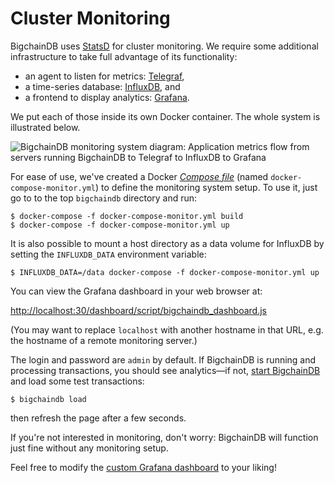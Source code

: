 # Cluster Monitoring

BigchainDB uses [StatsD](https://github.com/etsy/statsd) for cluster monitoring. We require some additional infrastructure to take full advantage of its functionality:

* an agent to listen for metrics: [Telegraf](https://github.com/influxdata/telegraf),
* a time-series database: [InfluxDB](https://influxdata.com/time-series-platform/influxdb/), and
* a frontend to display analytics: [Grafana](http://grafana.org/).

We put each of those inside its own Docker container. The whole system is illustrated below.

![BigchainDB monitoring system diagram: Application metrics flow from servers running BigchainDB to Telegraf to InfluxDB to Grafana](../_static/monitoring_system_diagram.png)

For ease of use, we've created a Docker [_Compose file_](https://docs.docker.com/compose/compose-file/) (named `docker-compose-monitor.yml`) to define the monitoring system setup. To use it, just go to to the top `bigchaindb` directory and run:
```text
$ docker-compose -f docker-compose-monitor.yml build
$ docker-compose -f docker-compose-monitor.yml up
```

It is also possible to mount a host directory as a data volume for InfluxDB
by setting the `INFLUXDB_DATA` environment variable:
```text
$ INFLUXDB_DATA=/data docker-compose -f docker-compose-monitor.yml up
```

You can view the Grafana dashboard in your web browser at:

[http://localhost:30/dashboard/script/bigchaindb_dashboard.js](http://localhost:30/dashboard/script/bigchaindb_dashboard.js)

(You may want to replace `localhost` with another hostname in that URL, e.g. the hostname of a remote monitoring server.)

The login and password are `admin` by default. If BigchainDB is running and processing transactions, you should see analytics—if not, [start BigchainDB](../dev-and-test/setup-run-node.html#run-bigchaindb) and load some test transactions:
```text
$ bigchaindb load
```

then refresh the page after a few seconds.

If you're not interested in monitoring, don't worry: BigchainDB will function just fine without any monitoring setup.

Feel free to modify the [custom Grafana dashboard](https://github.com/rhsimplex/grafana-bigchaindb-docker/blob/master/bigchaindb_dashboard.js) to your liking!
